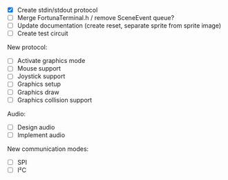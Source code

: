 - [x] Create stdin/stdout protocol
- [ ] Merge FortunaTerminal.h / remove SceneEvent queue?
- [ ] Update documentation (create reset, separate sprite from sprite image)
- [ ] Create test circuit

New protocol:
  - [ ] Activate graphics mode
  - [ ] Mouse support
  - [ ] Joystick support
  - [ ] Graphics setup
  - [ ] Graphics draw
  - [ ] Graphics collision support

Audio:
  - [ ] Design audio
  - [ ] Implement audio

New communication modes:
  - [ ] SPI
  - [ ] I²C
